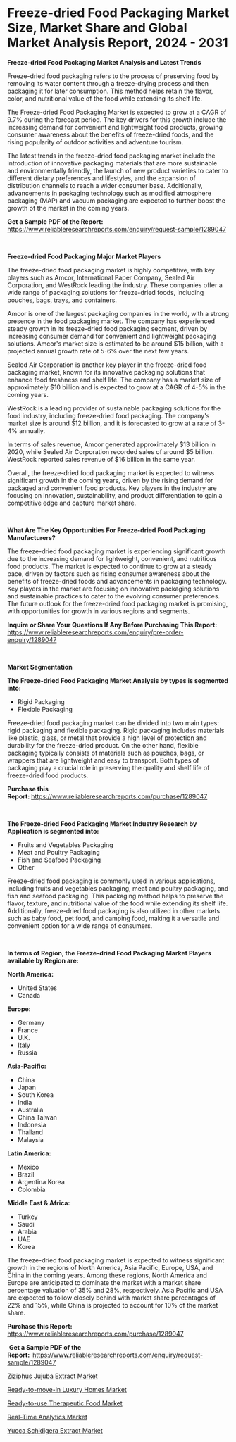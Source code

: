 <p><h1>Freeze-dried Food Packaging Market Size, Market Share and Global Market Analysis Report, 2024 - 2031</h1></p><p><strong>Freeze-dried Food Packaging Market Analysis and Latest Trends</strong></p>
<p><p>Freeze-dried food packaging refers to the process of preserving food by removing its water content through a freeze-drying process and then packaging it for later consumption. This method helps retain the flavor, color, and nutritional value of the food while extending its shelf life.</p><p>The Freeze-dried Food Packaging Market is expected to grow at a CAGR of 9.7% during the forecast period. The key drivers for this growth include the increasing demand for convenient and lightweight food products, growing consumer awareness about the benefits of freeze-dried foods, and the rising popularity of outdoor activities and adventure tourism.</p><p>The latest trends in the freeze-dried food packaging market include the introduction of innovative packaging materials that are more sustainable and environmentally friendly, the launch of new product varieties to cater to different dietary preferences and lifestyles, and the expansion of distribution channels to reach a wider consumer base. Additionally, advancements in packaging technology such as modified atmosphere packaging (MAP) and vacuum packaging are expected to further boost the growth of the market in the coming years.</p></p>
<p><strong>Get a Sample PDF of the Report:&nbsp;</strong> <a href="https://www.reliableresearchreports.com/enquiry/request-sample/1289047">https://www.reliableresearchreports.com/enquiry/request-sample/1289047</a></p>
<p>&nbsp;</p>
<p><strong>Freeze-dried Food Packaging Major Market Players</strong></p>
<p><p>The freeze-dried food packaging market is highly competitive, with key players such as Amcor, International Paper Company, Sealed Air Corporation, and WestRock leading the industry. These companies offer a wide range of packaging solutions for freeze-dried foods, including pouches, bags, trays, and containers.</p><p>Amcor is one of the largest packaging companies in the world, with a strong presence in the food packaging market. The company has experienced steady growth in its freeze-dried food packaging segment, driven by increasing consumer demand for convenient and lightweight packaging solutions. Amcor's market size is estimated to be around $15 billion, with a projected annual growth rate of 5-6% over the next few years.</p><p>Sealed Air Corporation is another key player in the freeze-dried food packaging market, known for its innovative packaging solutions that enhance food freshness and shelf life. The company has a market size of approximately $10 billion and is expected to grow at a CAGR of 4-5% in the coming years.</p><p>WestRock is a leading provider of sustainable packaging solutions for the food industry, including freeze-dried food packaging. The company's market size is around $12 billion, and it is forecasted to grow at a rate of 3-4% annually.</p><p>In terms of sales revenue, Amcor generated approximately $13 billion in 2020, while Sealed Air Corporation recorded sales of around $5 billion. WestRock reported sales revenue of $16 billion in the same year.</p><p>Overall, the freeze-dried food packaging market is expected to witness significant growth in the coming years, driven by the rising demand for packaged and convenient food products. Key players in the industry are focusing on innovation, sustainability, and product differentiation to gain a competitive edge and capture market share.</p></p>
<p>&nbsp;</p>
<p><strong>What Are The Key Opportunities For Freeze-dried Food Packaging Manufacturers?</strong></p>
<p><p>The freeze-dried food packaging market is experiencing significant growth due to the increasing demand for lightweight, convenient, and nutritious food products. The market is expected to continue to grow at a steady pace, driven by factors such as rising consumer awareness about the benefits of freeze-dried foods and advancements in packaging technology. Key players in the market are focusing on innovative packaging solutions and sustainable practices to cater to the evolving consumer preferences. The future outlook for the freeze-dried food packaging market is promising, with opportunities for growth in various regions and segments.</p></p>
<p><strong>Inquire or Share Your Questions If Any Before Purchasing This Report:</strong> <a href="https://www.reliableresearchreports.com/enquiry/pre-order-enquiry/1289047">https://www.reliableresearchreports.com/enquiry/pre-order-enquiry/1289047</a></p>
<p>&nbsp;</p>
<p><strong>Market Segmentation</strong></p>
<p><strong>The Freeze-dried Food Packaging Market Analysis by types is segmented into:</strong></p>
<p><ul><li>Rigid Packaging</li><li>Flexible Packaging</li></ul></p>
<p><p>Freeze-dried food packaging market can be divided into two main types: rigid packaging and flexible packaging. Rigid packaging includes materials like plastic, glass, or metal that provide a high level of protection and durability for the freeze-dried product. On the other hand, flexible packaging typically consists of materials such as pouches, bags, or wrappers that are lightweight and easy to transport. Both types of packaging play a crucial role in preserving the quality and shelf life of freeze-dried food products.</p></p>
<p><strong>Purchase this Report:&nbsp;</strong><a href="https://www.reliableresearchreports.com/purchase/1289047">https://www.reliableresearchreports.com/purchase/1289047</a></p>
<p>&nbsp;</p>
<p><strong>The Freeze-dried Food Packaging Market Industry Research by Application is segmented into:</strong></p>
<p><ul><li>Fruits and Vegetables Packaging</li><li>Meat and Poultry Packaging</li><li>Fish and Seafood Packaging</li><li>Other</li></ul></p>
<p><p>Freeze-dried food packaging is commonly used in various applications, including fruits and vegetables packaging, meat and poultry packaging, and fish and seafood packaging. This packaging method helps to preserve the flavor, texture, and nutritional value of the food while extending its shelf life. Additionally, freeze-dried food packaging is also utilized in other markets such as baby food, pet food, and camping food, making it a versatile and convenient option for a wide range of consumers.</p></p>
<p>&nbsp;</p>
<p><strong>In terms of Region, the Freeze-dried Food Packaging Market Players available by Region are:</strong></p>
<p>
    <p> <strong> North America: </strong>
        <ul>
            <li>United States</li>
            <li>Canada</li>
        </ul>
        </p> 
    <p> <strong> Europe: </strong>
        <ul>
            <li>Germany</li>
            <li>France</li>
            <li>U.K.</li>
            <li>Italy</li>
            <li>Russia</li>
        </ul>
        </p> 
    <p> <strong> Asia-Pacific: </strong>
        <ul>
            <li>China</li>
            <li>Japan</li>
            <li>South Korea</li>
            <li>India</li>
            <li>Australia</li>
            <li>China Taiwan</li>
            <li>Indonesia</li>
            <li>Thailand</li>
            <li>Malaysia</li>
        </ul>
        </p> 
    <p> <strong> Latin America: </strong>
        <ul>
            <li>Mexico</li>
            <li>Brazil</li>
            <li>Argentina Korea</li>
            <li>Colombia</li>
        </ul>
        </p> 
    <p> <strong> Middle East & Africa: </strong>
        <ul>
            <li>Turkey</li>
            <li>Saudi</li>
            <li>Arabia</li>
            <li>UAE</li>
            <li>Korea</li>
        </ul>
    </p>
    </p>
<p><p>The freeze-dried food packaging market is expected to witness significant growth in the regions of North America, Asia Pacific, Europe, USA, and China in the coming years. Among these regions, North America and Europe are anticipated to dominate the market with a market share percentage valuation of 35% and 28%, respectively. Asia Pacific and USA are expected to follow closely behind with market share percentages of 22% and 15%, while China is projected to account for 10% of the market share.</p></p>
<p><strong>Purchase this Report: </strong><a href="https://www.reliableresearchreports.com/purchase/1289047">https://www.reliableresearchreports.com/purchase/1289047</a></p>
<p>&nbsp;<strong>Get a Sample PDF of the Report:&nbsp;&nbsp;</strong><a href="https://www.reliableresearchreports.com/enquiry/request-sample/1289047">https://www.reliableresearchreports.com/enquiry/request-sample/1289047</a></p>
<p><strong></strong></p>
<p><p><a href="https://view.publitas.com/reportprime-1/ziziphus-jujuba-extract-market-provides-a-comprehensive-analysis-including-a-macro-overview-of-the-market-as-well-as-micro-details-such-as-market-size-and-competitive-landscape/">Ziziphus Jujuba Extract Market</a></p><p><a href="https://natural-crush-b99.notion.site/Decoding-the-Ready-to-move-in-Luxury-Homes-Market-A-Deep-Dive-into-the-Latest-Market-Trends-Market-d92c06b433064d9cbfddb7812cf8f2b6">Ready-to-move-in Luxury Homes Market</a></p><p><a href="https://gamy-alyssum-396.notion.site/Ready-to-use-Therapeutic-Food-Market-Size-Furnishes-Valuable-Information-Encompassing-Market-Share--f927bc5906ce4bd68b307f25a4154c08">Ready-to-use Therapeutic Food Market</a></p><p><a href="https://boundless-drawbridge-702.notion.site/Real-Time-Analytics-Market-Provides-Detailed-Segmentation-of-this-Market-based-on-Type-Application--fb66cb6914b84bdda28c0970fc72246f">Real-Time Analytics Market</a></p><p><a href="https://view.publitas.com/reportprime-1/yucca-schidigera-extract-market-provides-a-comprehensive-analysis-including-a-macro-overview-of-the-market-as-well-as-micro-details-such-as-market-size-and-competitive-landscape/">Yucca Schidigera Extract Market</a></p></p>